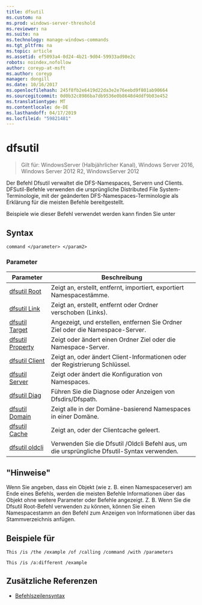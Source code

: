 ```yaml
---
title: dfsutil
ms.custom: na
ms.prod: windows-server-threshold
ms.reviewer: na
ms.suite: na
ms.technology: manage-windows-commands
ms.tgt_pltfrm: na
ms.topic: article
ms.assetid: ef5093a4-0d24-4b21-9d04-59933ad98e2c
robots: noindex,nofollow
author: coreyp-at-msft
ms.author: coreyp
manager: dongill
ms.date: 10/16/2017
ms.openlocfilehash: 245f8fb2e6419d22da3e2e76eebd9f801ab90664
ms.sourcegitcommit: 0d0b32c8986ba7db9536e0b8648d4ddf9b03e452
ms.translationtype: MT
ms.contentlocale: de-DE
ms.lasthandoff: 04/17/2019
ms.locfileid: "59821481"
---
```

# <a name="dfsutil"></a>dfsutil

>Gilt für: WindowsServer (Halbjährlicher Kanal), Windows Server 2016, Windows Server 2012 R2, WindowsServer 2012

Der Befehl Dfsutil verwaltet die DFS-Namespaces, Servern und Clients. DFSutil-Befehle verwenden die ursprüngliche Distributed File System-Terminologie, mit der geänderten DFS-Namespaces-Terminologie als Erklärung für die meisten Befehle bereitgestellt.

Beispiele wie dieser Befehl verwendet werden kann finden Sie unter 

## <a name="syntax"></a>Syntax

```
command </parameter> </param2>
```

### <a name="parameters"></a>Parameter

|Parameter|Beschreibung|
|-------|--------|
|[dfsutil Root](dfsutil-root.md)|Zeigt an, erstellt, entfernt, importiert, exportiert Namespacestämme.|
|[dfsutil Link](dfsutil-link.md)|Zeigt an, erstellt, entfernt oder Ordner verschoben \(Links\).|
|[dfsutil Target](dfsutil-target.md)|Angezeigt, und erstellen, entfernen Sie Ordner Ziel oder die Namespace-Server.|
|[dfsutil Property](dfsutil-property.md)|Zeigt oder ändert einen Ordner Ziel oder die Namespace-Server.|
|[dfsutil Client](dfsutil-client.md)|Zeigt an, oder ändert Client-Informationen oder der Registrierung Schlüssel.|
|[dfsutil Server](dfsutil-server.md)|Zeigt oder ändert die Konfiguration von Namespaces.|
|[dfsutil Diag](dfsutil-diag.md)|Führen Sie die Diagnose oder Anzeigen von Dfsdirs\/Dfspath.|
|[dfsutil Domain](dfsutil-domain.md)|Zeigt alle in der Domäne\-basierend Namespaces in einer Domäne.|
|[dfsutil Cache](dfsutil-cache.md)|Zeigt an, oder der Clientcache geleert.|
|[dfsutil oldcli](dfsutil-oldcli.md)|Verwenden Sie die Dfsutil \/Oldcli Befehl aus, um die ursprüngliche Dfsutil-Syntax verwenden.|

## <a name="remarks-optional-section"></a>"Hinweise" <optional section>
Wenn Sie angeben, dass ein Objekt \(wie z. B. einen Namespaceserver\) am Ende eines Befehls, werden die meisten Befehle Informationen über das Objekt ohne weitere Parameter oder Befehle angezeigt. Z. B. Wenn Sie die Dfsutil Root-Befehl verwenden zu können, können Sie einen Namespacestamm an den Befehl zum Anzeigen von Informationen über das Stammverzeichnis anfügen.

## <a name="BKMK_Examples"></a>Beispiele für
<Here is where you put a detailed description of your example.>

```
This /is /the /example /of /calling /command /with /parameters
```

<Here is where you put a detailed description of another example.>

```
This /is /a:different /example
```

## <a name="additional-references"></a>Zusätzliche Referenzen

-   [Befehlszeilensyntax](command-line-syntax-key.md)


